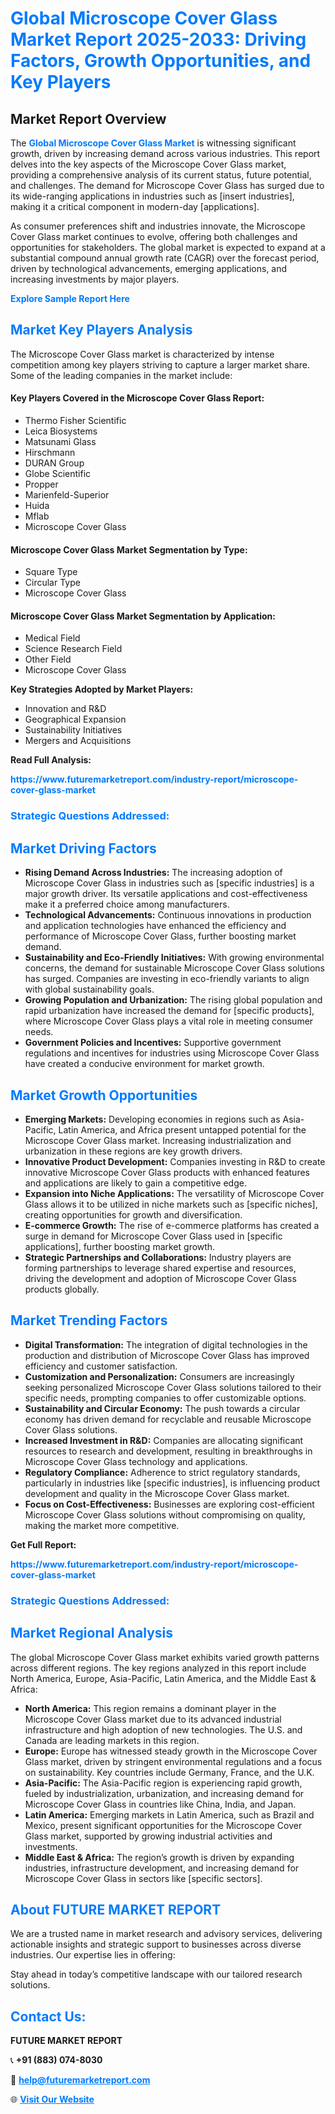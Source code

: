 <h1 style="color: #007BFF;">Global Microscope Cover Glass Market Report 2025-2033: Driving Factors, Growth Opportunities, and Key Players</h1>

<section id="overview">
<h2>Market Report Overview</h2>
<p>The <a href="https://www.futuremarketreport.com/industry-report/microscope-cover-glass-market" style="color: #007BFF; text-decoration: none;"><strong>Global Microscope Cover Glass Market</strong></a> is witnessing significant growth, driven by increasing demand across various industries. This report delves into the key aspects of the Microscope Cover Glass market, providing a comprehensive analysis of its current status, future potential, and challenges. The demand for Microscope Cover Glass has surged due to its wide-ranging applications in industries such as [insert industries], making it a critical component in modern-day [applications].</p>
<p>As consumer preferences shift and industries innovate, the Microscope Cover Glass market continues to evolve, offering both challenges and opportunities for stakeholders. The global market is expected to expand at a substantial compound annual growth rate (CAGR) over the forecast period, driven by technological advancements, emerging applications, and increasing investments by major players.</p>
</section>

<section id="overview">
<p><a href="https://www.futuremarketreport.com/request-sample/reportId=97296" style="color: #007BFF; text-decoration: none;"><strong>Explore Sample Report Here</strong></a></p>
</section>

<section id="key-players">
<h2 style="color: #007BFF;">Market Key Players Analysis</h2>
<p>The Microscope Cover Glass market is characterized by intense competition among key players striving to capture a larger market share. Some of the leading companies in the market include:</p>
<h4>Key Players Covered in the Microscope Cover Glass Report:</h4>
<ul><li>Thermo Fisher Scientific</li><li>Leica Biosystems</li><li>Matsunami Glass</li><li>Hirschmann</li><li>DURAN Group</li><li>Globe Scientific</li><li>Propper</li><li>Marienfeld-Superior</li><li>Huida</li><li>Mflab</li><li>Microscope Cover Glass</li></ul>
<h4>Microscope Cover Glass Market Segmentation by Type:</h4>
<ul><li>Square Type</li><li>Circular Type</li><li>Microscope Cover Glass</li></ul>

<h4>Microscope Cover Glass Market Segmentation by Application:</h4>
<ul><li>Medical Field</li><li>Science Research Field</li><li>Other Field</li><li>Microscope Cover Glass</li></ul>
<p><strong>Key Strategies Adopted by Market Players:</strong></p>
<ul>
<li>Innovation and R&D</li>
<li>Geographical Expansion</li>
<li>Sustainability Initiatives</li>
<li>Mergers and Acquisitions</li>
</ul>
</section>

<section>
<p><strong>Read Full Analysis: </strong></p><a href="https://www.futuremarketreport.com/industry-report/microscope-cover-glass-market" style="color: #007BFF; text-decoration: none;"><strong>https://www.futuremarketreport.com/industry-report/microscope-cover-glass-market</strong></a>
<h3 style="color: #007BFF;">Strategic Questions Addressed:</h3>
</section>

<section id="driving-factors">
<h2 style="color: #007BFF;">Market Driving Factors</h2>
<ul>
<li><strong>Rising Demand Across Industries:</strong> The increasing adoption of Microscope Cover Glass in industries such as [specific industries] is a major growth driver. Its versatile applications and cost-effectiveness make it a preferred choice among manufacturers.</li>
<li><strong>Technological Advancements:</strong> Continuous innovations in production and application technologies have enhanced the efficiency and performance of Microscope Cover Glass, further boosting market demand.</li>
<li><strong>Sustainability and Eco-Friendly Initiatives:</strong> With growing environmental concerns, the demand for sustainable Microscope Cover Glass solutions has surged. Companies are investing in eco-friendly variants to align with global sustainability goals.</li>
<li><strong>Growing Population and Urbanization:</strong> The rising global population and rapid urbanization have increased the demand for [specific products], where Microscope Cover Glass plays a vital role in meeting consumer needs.</li>
<li><strong>Government Policies and Incentives:</strong> Supportive government regulations and incentives for industries using Microscope Cover Glass have created a conducive environment for market growth.</li>
</ul>
</section>

<section id="growth-opportunities">
<h2 style="color: #007BFF;">Market Growth Opportunities</h2>
<ul>
<li><strong>Emerging Markets:</strong> Developing economies in regions such as Asia-Pacific, Latin America, and Africa present untapped potential for the Microscope Cover Glass market. Increasing industrialization and urbanization in these regions are key growth drivers.</li>
<li><strong>Innovative Product Development:</strong> Companies investing in R&D to create innovative Microscope Cover Glass products with enhanced features and applications are likely to gain a competitive edge.</li>
<li><strong>Expansion into Niche Applications:</strong> The versatility of Microscope Cover Glass allows it to be utilized in niche markets such as [specific niches], creating opportunities for growth and diversification.</li>
<li><strong>E-commerce Growth:</strong> The rise of e-commerce platforms has created a surge in demand for Microscope Cover Glass used in [specific applications], further boosting market growth.</li>
<li><strong>Strategic Partnerships and Collaborations:</strong> Industry players are forming partnerships to leverage shared expertise and resources, driving the development and adoption of Microscope Cover Glass products globally.</li>
</ul>
</section>

<section id="trending-factors">
<h2 style="color: #007BFF;">Market Trending Factors</h2>
<ul>
<li><strong>Digital Transformation:</strong> The integration of digital technologies in the production and distribution of Microscope Cover Glass has improved efficiency and customer satisfaction.</li>
<li><strong>Customization and Personalization:</strong> Consumers are increasingly seeking personalized Microscope Cover Glass solutions tailored to their specific needs, prompting companies to offer customizable options.</li>
<li><strong>Sustainability and Circular Economy:</strong> The push towards a circular economy has driven demand for recyclable and reusable Microscope Cover Glass solutions.</li>
<li><strong>Increased Investment in R&D:</strong> Companies are allocating significant resources to research and development, resulting in breakthroughs in Microscope Cover Glass technology and applications.</li>
<li><strong>Regulatory Compliance:</strong> Adherence to strict regulatory standards, particularly in industries like [specific industries], is influencing product development and quality in the Microscope Cover Glass market.</li>
<li><strong>Focus on Cost-Effectiveness:</strong> Businesses are exploring cost-efficient Microscope Cover Glass solutions without compromising on quality, making the market more competitive.</li>
</ul>
</section>

<section>
<p><strong>Get Full Report: </strong></p><a href="https://www.futuremarketreport.com/industry-report/microscope-cover-glass-market" style="color: #007BFF; text-decoration: none;"><strong>https://www.futuremarketreport.com/industry-report/microscope-cover-glass-market</strong></a>
<h3 style="color: #007BFF;">Strategic Questions Addressed:</h3>
</section>


<section id="regional-analysis">
<h2 style="color: #007BFF;">Market Regional Analysis</h2>
<p>The global Microscope Cover Glass market exhibits varied growth patterns across different regions. The key regions analyzed in this report include North America, Europe, Asia-Pacific, Latin America, and the Middle East & Africa:</p>
<ul>
<li><strong>North America:</strong> This region remains a dominant player in the Microscope Cover Glass market due to its advanced industrial infrastructure and high adoption of new technologies. The U.S. and Canada are leading markets in this region.</li>
<li><strong>Europe:</strong> Europe has witnessed steady growth in the Microscope Cover Glass market, driven by stringent environmental regulations and a focus on sustainability. Key countries include Germany, France, and the U.K.</li>
<li><strong>Asia-Pacific:</strong> The Asia-Pacific region is experiencing rapid growth, fueled by industrialization, urbanization, and increasing demand for Microscope Cover Glass in countries like China, India, and Japan.</li>
<li><strong>Latin America:</strong> Emerging markets in Latin America, such as Brazil and Mexico, present significant opportunities for the Microscope Cover Glass market, supported by growing industrial activities and investments.</li>
<li><strong>Middle East & Africa:</strong> The region’s growth is driven by expanding industries, infrastructure development, and increasing demand for Microscope Cover Glass in sectors like [specific sectors].</li>
</ul>
</section>

<footer>
<h2 style="color: #007BFF;">About FUTURE MARKET REPORT</h2>
<p>We are a trusted name in market research and advisory services, delivering actionable insights and strategic support to businesses across diverse industries. Our expertise lies in offering:</p>

<p>Stay ahead in today’s competitive landscape with our tailored research solutions.</p>

<h2 style="color: #007BFF;">Contact Us:</h2>
<p><strong>FUTURE MARKET REPORT</strong></p>
<p>📞 <strong>+91 (883) 074-8030</strong></p>
<p>📧 <strong><a href="mailto:help@futuremarketreport.com" style="color: #007BFF;">help@futuremarketreport.com</a></strong></p>
<p>🌐 <strong><a href="https://www.futuremarketreport.com/" style="color: #007BFF;">Visit Our Website</a></strong></p>
</footer>